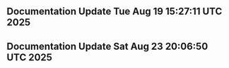 ## Documentation Update Tue Aug 19 15:27:11 UTC 2025
## Documentation Update Sat Aug 23 20:06:50 UTC 2025
